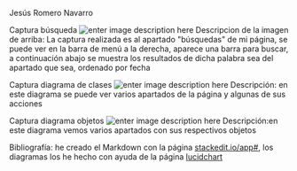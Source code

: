 ﻿Jesús Romero Navarro

Captura búsqueda
![enter image description here](https://i.imgur.com/MkhNiu5.jpg)
Descripcion de la imagen de arriba:
La captura realizada es al apartado "búsquedas" de mi página, se puede ver en la barra de menú a la derecha, aparece una barra para buscar, a continuación abajo se muestra los resultados de dicha palabra sea del apartado que sea, ordenado por fecha

Captura diagrama de clases
![enter image description here](https://i.imgur.com/z1Ajhn6.jpg)
Descripción: en este diagrama se puede ver varios apartados de la página y algunas de sus acciones

Captura diagrama objetos
![enter image description here](https://i.imgur.com/UnqzZbA.jpg)
Descripción:en este diagrama vemos varios apartados con sus respectivos objetos

Bibliografía: he creado el Markdown con la página [stackedit.io/app#](https://stackedit.io/app#), los diagramas los he hecho con ayuda de la página [lucidchart](www.lucidchart.com)

